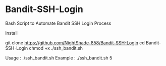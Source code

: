 # Bandit-SSH-Login
Bash Script to Automate Bandit SSH Login Process

Install

git clone https://github.com/NightShade-858/Bandit-SSH-Login
cd Bandit-SSH-Login
chmod +x ./ssh_bandit.sh

Usage   : ./ssh_bandit.sh <level number>
Example : ./ssh_bandit.sh 5

